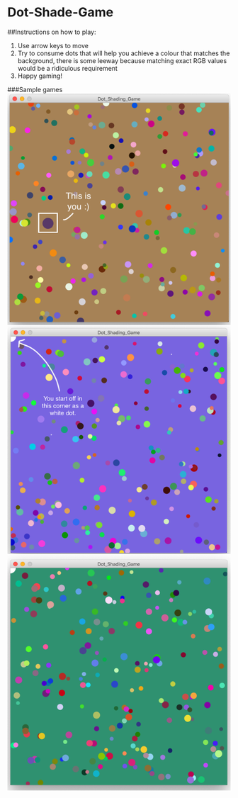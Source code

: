 # Dot-Shade-Game

##Instructions on how to play:
1. Use arrow keys to move
2. Try to consume dots that will help you achieve a colour that matches the background, there is some leeway because matching exact RGB values would be a ridiculous requirement
3. Happy gaming!

###Sample games
![screenshot of game](/images/1.png)
![screenshot of game](/images/2.png)
![screenshot of game](/images/3.png)

